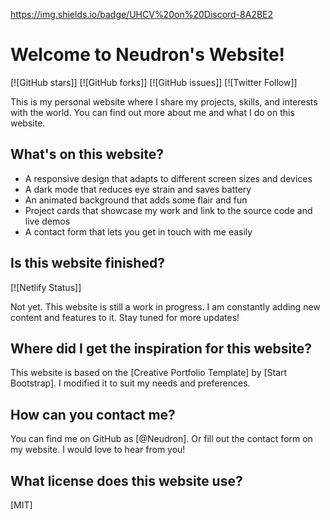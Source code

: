 https://img.shields.io/badge/UHCV%20on%20Discord-8A2BE2

# Welcome to Neudron's Website!

[![GitHub stars]] [![GitHub forks]] [![GitHub issues]] [![Twitter Follow]]

This is my personal website where I share my projects, skills, and interests with the world. You can find out more about me and what I do on this website.

## What's on this website?

- A responsive design that adapts to different screen sizes and devices
- A dark mode that reduces eye strain and saves battery
- An animated background that adds some flair and fun
- Project cards that showcase my work and link to the source code and live demos
- A contact form that lets you get in touch with me easily

## Is this website finished?

[![Netlify Status]]

Not yet. This website is still a work in progress. I am constantly adding new content and features to it. Stay tuned for more updates!

## Where did I get the inspiration for this website?

This website is based on the [Creative Portfolio Template] by [Start Bootstrap]. I modified it to suit my needs and preferences.

## How can you contact me?

You can find me on GitHub as [@Neudron]. Or fill out the contact form on my website. I would love to hear from you!

## What license does this website use?

[MIT]
